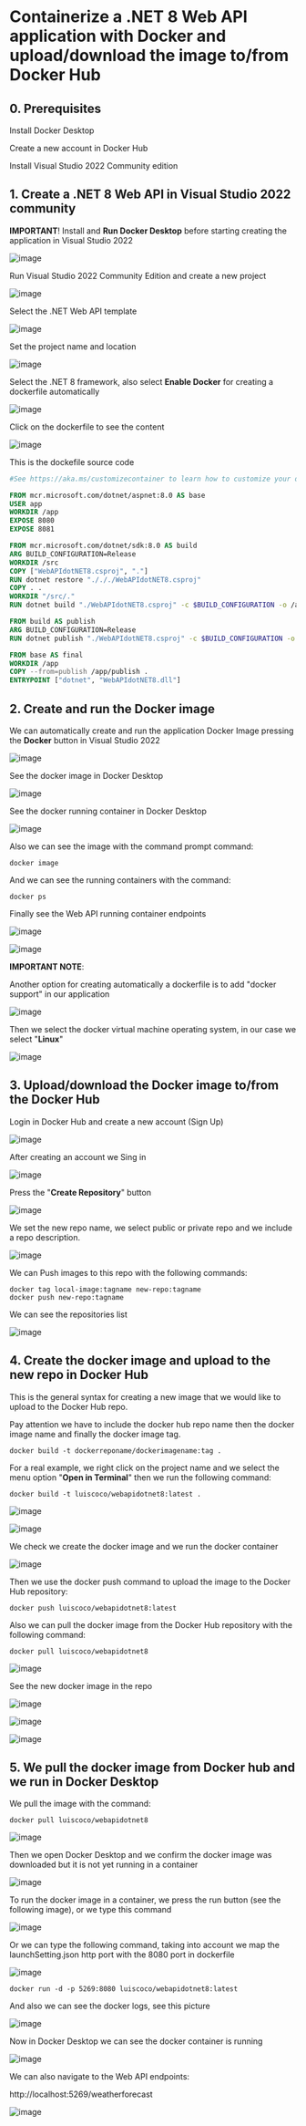 # Containerize a .NET 8 Web API application with Docker and upload/download the image to/from Docker Hub

## 0. Prerequisites

Install Docker Desktop

Create a new account in Docker Hub

Install Visual Studio 2022 Community edition

## 1. Create a .NET 8 Web API in Visual Studio 2022 community

**IMPORTANT**! Install and **Run Docker Desktop** before starting creating the application in Visual Studio 2022

![image](https://github.com/luiscoco/Docker_Create_and_run_Image-_for_dotNET_8_Web_API/assets/32194879/7b58cdb3-a290-457a-b15d-76562a2da203)

Run Visual Studio 2022 Community Edition and create a new project 

![image](https://github.com/luiscoco/Docker_Create_and_run_Image-_for_dotNET_8_Web_API/assets/32194879/c6444f00-a64e-4fc3-a515-db8bf7e1b66e)

Select the .NET Web API template

![image](https://github.com/luiscoco/Docker_Create_and_run_Image-_for_dotNET_8_Web_API/assets/32194879/f87185c0-9051-41cb-89cd-f5a547144bb9)

Set the project name and location

![image](https://github.com/luiscoco/Docker_Create_and_run_Image-_for_dotNET_8_Web_API/assets/32194879/d005f758-c124-4483-bd35-5a00cb4faa51)

Select the .NET 8 framework, also select **Enable Docker** for creating a dockerfile automatically

![image](https://github.com/luiscoco/Docker_Create_and_run_Image-_for_dotNET_8_Web_API/assets/32194879/2af5048d-66c5-4159-b728-0bbf9082d0e3)

Click on the dockerfile to see the content

![image](https://github.com/luiscoco/Docker_Create_and_run_Image-_for_dotNET_8_Web_API/assets/32194879/a4fa4f42-0952-453c-a04e-02aaf8716333)

This is the dockefile source code

```dockerfile
#See https://aka.ms/customizecontainer to learn how to customize your debug container and how Visual Studio uses this Dockerfile to build your images for faster debugging.

FROM mcr.microsoft.com/dotnet/aspnet:8.0 AS base
USER app
WORKDIR /app
EXPOSE 8080
EXPOSE 8081

FROM mcr.microsoft.com/dotnet/sdk:8.0 AS build
ARG BUILD_CONFIGURATION=Release
WORKDIR /src
COPY ["WebAPIdotNET8.csproj", "."]
RUN dotnet restore "./././WebAPIdotNET8.csproj"
COPY . .
WORKDIR "/src/."
RUN dotnet build "./WebAPIdotNET8.csproj" -c $BUILD_CONFIGURATION -o /app/build

FROM build AS publish
ARG BUILD_CONFIGURATION=Release
RUN dotnet publish "./WebAPIdotNET8.csproj" -c $BUILD_CONFIGURATION -o /app/publish /p:UseAppHost=false

FROM base AS final
WORKDIR /app
COPY --from=publish /app/publish .
ENTRYPOINT ["dotnet", "WebAPIdotNET8.dll"]
```

## 2. Create and run the Docker image 

We can automatically create and run the application Docker Image pressing the **Docker** button in Visual Studio 2022

![image](https://github.com/luiscoco/Docker_Create_and_run_Image-_for_dotNET_8_Web_API/assets/32194879/ea68b43b-71c6-4dbc-adf9-f9edb7d0127b)

See the docker image in Docker Desktop

![image](https://github.com/luiscoco/Docker_Create_and_run_Image-_for_dotNET_8_Web_API/assets/32194879/93ea102a-5e00-4857-910b-6ac32b3539e3)

See the docker running container in Docker Desktop

![image](https://github.com/luiscoco/Docker_Create_and_run_Image-_for_dotNET_8_Web_API/assets/32194879/fa7fb04d-d25d-404d-88be-bc3fa2aed0c9)

Also we can see the image with the command prompt command:

```
docker image
```

And we can see the running containers with the command:

```
docker ps
```

Finally see the Web API running container endpoints

![image](https://github.com/luiscoco/Docker_Create_and_run_Image-_for_dotNET_8_Web_API/assets/32194879/9d3a9601-78ce-4d29-8af8-dc04a5d53d5b)

![image](https://github.com/luiscoco/Docker_Create_and_run_Image-_for_dotNET_8_Web_API/assets/32194879/192dfb78-52b5-4673-a030-4fe4389b69c8)

**IMPORTANT NOTE**: 

Another option for creating automatically a dockerfile is to add "docker support" in our application

![image](https://github.com/luiscoco/Docker_Create_and_run_Image-_for_dotNET_8_Web_API/assets/32194879/ee3340e7-90b0-428d-b796-1000853e8c9f)

Then we select the docker virtual machine operating system, in our case we select "**Linux**"

![image](https://github.com/luiscoco/Docker_Create_and_run_Image-_for_dotNET_8_Web_API/assets/32194879/ab91a28d-faca-4be2-8dc2-542683523561)

## 3. Upload/download the Docker image to/from the Docker Hub

Login in Docker Hub and create a new account (Sign Up)

![image](https://github.com/luiscoco/Docker_Create_and_run_Image-_for_dotNET_8_Web_API/assets/32194879/26e2923e-e081-46f4-a64f-1dbe16ae58a6)

After creating an account we Sing in

![image](https://github.com/luiscoco/Docker_Create_and_run_Image-_for_dotNET_8_Web_API/assets/32194879/9f85488e-a4e0-4f06-8b90-0f8973742f33)

Press the "**Create Repository**" button

![image](https://github.com/luiscoco/Docker_Create_and_run_Image-_for_dotNET_8_Web_API/assets/32194879/b67d942c-8e60-4d1e-8c3d-0cb72b480799)

We set the new repo name, we select public or private repo and we include a repo description.

![image](https://github.com/luiscoco/Docker_Create_and_run_Image-_for_dotNET_8_Web_API/assets/32194879/d0faa9c1-815f-4ba0-a90c-238c88a80a87)

We can Push images to this repo with the following commands: 

```
docker tag local-image:tagname new-repo:tagname
docker push new-repo:tagname
```

We can see the repositories list

![image](https://github.com/luiscoco/Docker_Create_and_run_Image-_for_dotNET_8_Web_API/assets/32194879/7b88adb2-3b56-4cd6-a3fb-011eefbea51e)

## 4. Create the docker image and upload to the new repo in Docker Hub

This is the general syntax for creating a new image that we would like to upload to the Docker Hub repo. 

Pay attention we have to include the docker hub repo name then the docker image name and finally the docker image tag.

```
docker build -t dockerreponame/dockerimagename:tag .
```

For a real example, we right click on the project name and we select the menu option "**Open in Terminal**" then we run the following command: 

```
docker build -t luiscoco/webapidotnet8:latest .
```

![image](https://github.com/luiscoco/Docker_Create_and_run_Image-_for_dotNET_8_Web_API/assets/32194879/c6ed928a-1553-440b-9c84-28d622d13706)

![image](https://github.com/luiscoco/Docker_Create_and_run_Image-_for_dotNET_8_Web_API/assets/32194879/d8e48865-36a0-4e6d-b690-85ac96e43788)

We check we create the docker image and we run the docker container 

![image](https://github.com/luiscoco/Docker_Create_and_run_Image-_for_dotNET_8_Web_API/assets/32194879/582d4f54-57e2-4a05-9c88-e70cf79870cd)

Then we use the docker push command to upload the image to the Docker Hub repository:

```
docker push luiscoco/webapidotnet8:latest
```

Also we can pull the docker image from the Docker Hub repository with the following command:

```
docker pull luiscoco/webapidotnet8
```

![image](https://github.com/luiscoco/Docker_Create_and_run_Image-_for_dotNET_8_Web_API/assets/32194879/376dc20d-4ae0-4aed-842c-5c71b5b2cd5a)

See the new docker image in the repo

![image](https://github.com/luiscoco/Docker_Create_and_run_Image-_for_dotNET_8_Web_API/assets/32194879/7e38db3a-ed91-40b8-bfbd-e2cc333b9d17)

![image](https://github.com/luiscoco/Docker_Create_and_run_Image-_for_dotNET_8_Web_API/assets/32194879/9b4c6f9e-5b0b-45c6-bed3-e286cfbf3a94)

![image](https://github.com/luiscoco/Docker_Create_and_run_Image-_for_dotNET_8_Web_API/assets/32194879/a1cb5201-7055-4d35-9fcd-51489592e49e)

## 5. We pull the docker image from Docker hub and we run in Docker Desktop

We pull the image with the command:

```
docker pull luiscoco/webapidotnet8
```

![image](https://github.com/luiscoco/Docker_Create_and_run_Image-_for_dotNET_8_Web_API/assets/32194879/612b1aa1-8dc9-4ecc-b5cc-13eb2b9bb8d7)

Then we open Docker Desktop and we confirm the docker image was downloaded but it is not yet running in a container

![image](https://github.com/luiscoco/Docker_Create_and_run_Image-_for_dotNET_8_Web_API/assets/32194879/3a6fabd4-a6b5-44f2-af43-1c619e815058)

To run the docker image in a container, we press the run button (see the following image), or we type this command

![image](https://github.com/luiscoco/Docker_Create_and_run_Image-_for_dotNET_8_Web_API/assets/32194879/e60629a4-7321-48eb-b99f-fa9485622898)

Or we can type the following command, taking into account we map the launchSetting.json http port with the 8080 port in dockerfile

![image](https://github.com/luiscoco/Docker_Create_and_run_Image-_for_dotNET_8_Web_API/assets/32194879/d504e779-9cbd-4a4d-9c31-d416d0b91974)

```
docker run -d -p 5269:8080 luiscoco/webapidotnet8:latest
```

And also we can see the docker logs, see this picture

![image](https://github.com/luiscoco/Docker_Create_and_run_Image-_for_dotNET_8_Web_API/assets/32194879/5d67f6bb-d0db-43a8-b2a2-e9504a8fa745)

Now in Docker Desktop we can see the docker container is running

![image](https://github.com/luiscoco/Docker_Create_and_run_Image-_for_dotNET_8_Web_API/assets/32194879/f98ec62a-6ec6-4192-9f1e-eddcb3d9b85a)

We can also navigate to the Web API endpoints:

http://localhost:5269/weatherforecast

![image](https://github.com/luiscoco/Docker_Create_and_run_Image-_for_dotNET_8_Web_API/assets/32194879/ec2e73c5-5cc4-420d-b213-4e82fa199aea)






